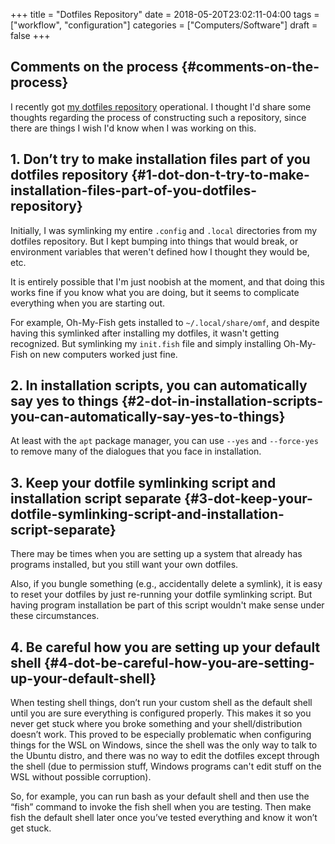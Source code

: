 +++
title = "Dotfiles Repository"
date = 2018-05-20T23:02:11-04:00
tags = ["workflow", "configuration"]
categories = ["Computers/Software"]
draft = false
+++

## Comments on the process {#comments-on-the-process}

I recently got [my dotfiles repository](https://github.com/StevenTammen/dotfiles) operational. I thought I'd share some thoughts regarding the process of constructing such a repository, since there are things I wish I'd know when I was working on this.


## 1. Don’t try to make installation files part of you dotfiles repository {#1-dot-don-t-try-to-make-installation-files-part-of-you-dotfiles-repository}

Initially, I was symlinking my entire `.config` and `.local` directories from my dotfiles repository. But I kept bumping into things that would break, or environment variables that weren't defined how I thought they would be, etc.

It is entirely possible that I'm just noobish at the moment, and that doing this works fine if you know what you are doing, but it seems to complicate everything when you are starting out.

For example, Oh-My-Fish gets installed to `~/.local/share/omf`, and despite having this symlinked after installing my dotfiles, it wasn't getting recognized. But symlinking my `init.fish` file and simply installing Oh-My-Fish on new computers worked just fine.


## 2. In installation scripts, you can automatically say yes to things {#2-dot-in-installation-scripts-you-can-automatically-say-yes-to-things}

At least with the `apt` package manager, you can use `--yes` and `--force-yes` to remove many of the dialogues that you face in installation.


## 3. Keep your dotfile symlinking script and installation script separate {#3-dot-keep-your-dotfile-symlinking-script-and-installation-script-separate}

There may be times when you are setting up a system that already has programs installed, but you still want your own dotfiles.

Also, if you bungle something (e.g., accidentally delete a symlink), it is easy to reset your dotfiles by just re-running your dotfile symlinking script. But having program installation be part of this script wouldn't make sense under these circumstances.


## 4. Be careful how you are setting up your default shell {#4-dot-be-careful-how-you-are-setting-up-your-default-shell}

When testing shell things, don’t run your custom shell as the default shell until you are sure everything is configured properly. This makes it so you never get stuck where you broke something and your shell/distribution doesn’t work. This proved to be especially problematic when configuring things for the WSL on Windows, since the shell was the only way to talk to the Ubuntu distro, and there was no way to edit the dotfiles except through the shell (due to permission stuff, Windows programs can't edit stuff on the WSL without possible corruption).

So, for example, you can run bash as your default shell and then use the “fish” command to invoke the fish shell when you are testing. Then make fish the default shell later once you’ve tested everything and know it won’t get stuck.
